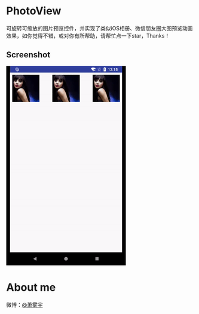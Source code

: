 # PhotoView

可旋转可缩放的图片预览控件，并实现了类似iOS相册、微信朋友圈大图预览动画效果，如你觉得不错，或对你有所帮助，请帮忙点一下star，Thanks！

## Screenshot

![screen](https://github.com/xiepeijie/PhotoView/blob/master/gif/demo.gif)  

# About me
微博：[@萧雾宇](http://weibo.com/payge)
